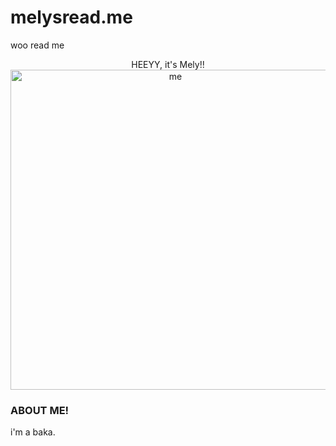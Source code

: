 # melysread.me
woo read me
<p align = "center">
  HEEYY, it's Mely!! 
  <img width="512" height="512" alt="me" src="https://github.com/user-attachments/assets/0a72cff9-c441-4aed-a7b6-1b0cf02df581" />
</p>
  <H3>ABOUT ME!</H3>
  i'm a baka.

